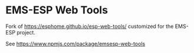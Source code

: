 # EMS-ESP Web Tools

Fork of <https://esphome.github.io/esp-web-tools/> customized for the EMS-ESP project.

See <https://www.npmjs.com/package/emsesp-web-tools>
